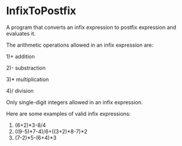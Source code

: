 # InfixToPostfix
A program that converts an infix expression to postfix expression and evaluates it.


The arithmetic operations allowed in an infix expression are:

1)+ addition

2)- substraction

3)* multiplication

4)/ division


Only single-digit integers allowed in an infix expression.


Here are some examples of valid infix expressions:

1) (6+2)*3-8/4
2) ((9-5)*7-4)/6+((3+2)*8-7)*2
3) (7-2)*5-(6+4)*3
 
